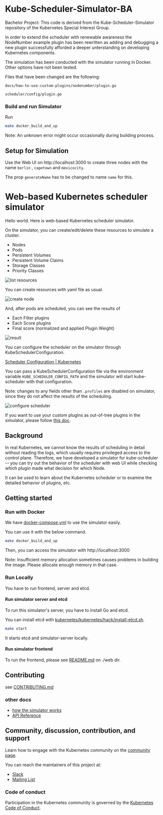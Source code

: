 # Kube-Scheduler-Simulator-BA
Bachelor Project: This code is derived from the Kube-Scheduler-Simulator repository of the Kubernetes Special Interest Group. 

In order to extend the scheduler with renewable awareness the NodeNumber example plugin has been rewritten as adding and debugging a new plugin successfully afforded a deeper unterstanding on developing Kubernetes components. 

The simulation has been conducted with the simulator running in Docker. Other options have not been tested.

Files that have been changed are the following: 

``docs/how-to-use-custom-plugins/nodenumber/plugin.go``

``scheduler/config/plugin.go``



### Build and run Simulator

Run 
```bash
make docker_build_and_up
```

Note:  An unknown error might occur occasionally during building process.

## Setup for Simulation

Use the Web UI on http://localhost:3000 to create three nodes with the name `berlin` , `capetown` and `mexicocity`. 

The prop `generateName` has to be changed to name `name` for this.



# Web-based Kubernetes scheduler simulator

Hello world. Here is web-based Kubernetes scheduler simulator.

On the simulator, you can create/edit/delete these resources to simulate a cluster.

- Nodes
- Pods
- Persistent Volumes
- Persistent Volume Claims
- Storage Classes
- Priority Classes

![list resources](./docs/images/resources.png)

You can create resources with yaml file as usual.

![create node](./docs/images/create-node.png)

And, after pods are scheduled, you can see the results of

- Each Filter plugins
- Each Score plugins
- Final score (normalized and applied Plugin Weight)

![result](./docs/images/result.jpg)

You can configure the scheduler on the simulator through KubeSchedulerConfiguration.

[Scheduler Configuration | Kubernetes](https://kubernetes.io/docs/reference/scheduling/config/)

You can pass a KubeSchedulerConfiguration file via the environment variable `KUBE_SCHEDULER_CONFIG_PATH` and the simulator will start kube-scheduler with that configuration.

Note: changes to any fields other than `.profiles` are disabled on simulator, since they do not affect the results of the scheduling.

![configure scheduler](./docs/images/schedulerconfiguration.png)

If you want to use your custom plugins as out-of-tree plugins in the simulator, please follow [this doc](./docs/how-to-use-custom-plugins/README.md).

## Background

In real Kubernetes, we cannot know the results of scheduling in detail without reading the logs, which usually requires privileged access to the control plane.
Therefore, we have developed a simulator for kube-scheduler -- you can try out the behavior of the scheduler with web UI while checking which plugin made what decision for which Node.

It can be used to learn about the Kubernetes scheduler or to examine the detailed behavior of plugins, etc.

## Getting started

### Run with Docker

We have [docker-compose.yml](./docker-compose.yml) to use the simulator easily.

You can use it with the below command.

```bash
make docker_build_and_up
```

Then, you can access the simulator with http://localhost:3000

Note: Insufficient memory allocation sometimes causes problems in building the image.
Please allocate enough memory in that case.

### Run Locally

You have to run frontend, server and etcd.

#### Run simulator server and etcd

To run this simulator's server, you have to install Go and etcd.

You can install etcd with [kubernetes/kubernetes/hack/install-etcd.sh](https://github.com/kubernetes/kubernetes/blob/master/hack/install-etcd.sh).

```bash
make start
```

It starts etcd and simulator-server locally.

#### Run simulator frontend

To run the frontend, please see [README.md](./web/README.md) on ./web dir.

## Contributing

see [CONTRIBUTING.md](./CONTRIBUTING.md)

### other docs

- [how the simulator works](./docs/how-it-works.md)
- [API Reference](./docs/api.md)

## Community, discussion, contribution, and support

Learn how to engage with the Kubernetes community on the [community page](http://kubernetes.io/community/).

You can reach the maintainers of this project at:

- [Slack](http://slack.k8s.io/)
- [Mailing List](https://groups.google.com/forum/#!forum/kubernetes-dev)

### Code of conduct

Participation in the Kubernetes community is governed by the [Kubernetes Code of Conduct](code-of-conduct.md).

[owners]: https://git.k8s.io/community/contributors/guide/owners.md
[creative commons 4.0]: https://git.k8s.io/website/LICENSE
